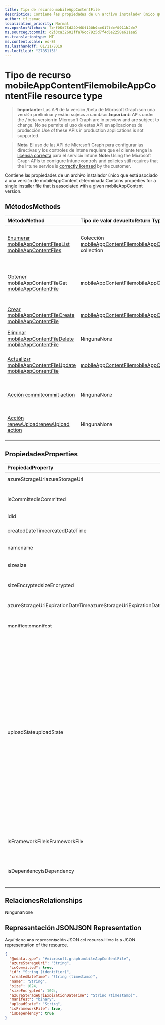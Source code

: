 ```yaml
---
title: Tipo de recurso mobileAppContentFile
description: Contiene las propiedades de un archivo instalador único que está asociado a una versión de mobileAppContent determinada.
author: tfitzmac
localization_priority: Normal
ms.openlocfilehash: 7b4f05d75d2894664188b0ae6176def8011b2de7
ms.sourcegitcommit: d2b3ca32602ffa76cc7925d7f4d1e2258e611ea5
ms.translationtype: MT
ms.contentlocale: es-ES
ms.lasthandoff: 01/11/2019
ms.locfileid: "27851158"
---
```

# <a name="mobileappcontentfile-resource-type"></a><span data-ttu-id="9d395-103">Tipo de recurso mobileAppContentFile</span><span class="sxs-lookup"><span data-stu-id="9d395-103">mobileAppContentFile resource type</span></span>

> <span data-ttu-id="9d395-104">**Importante:** Las API de la versión /beta de Microsoft Graph son una versión preliminar y están sujetas a cambios.</span><span class="sxs-lookup"><span data-stu-id="9d395-104">**Important:** APIs under the / beta version in Microsoft Graph are in preview and are subject to change.</span></span> <span data-ttu-id="9d395-105">No se permite el uso de estas API en aplicaciones de producción.</span><span class="sxs-lookup"><span data-stu-id="9d395-105">Use of these APIs in production applications is not supported.</span></span>

> <span data-ttu-id="9d395-106">**Nota:** El uso de las API de Microsoft Graph para configurar las directivas y los controles de Intune requiere que el cliente tenga la [licencia correcta](https://go.microsoft.com/fwlink/?linkid=839381) para el servicio Intune.</span><span class="sxs-lookup"><span data-stu-id="9d395-106">**Note:** Using the Microsoft Graph APIs to configure Intune controls and policies still requires that the Intune service is [correctly licensed](https://go.microsoft.com/fwlink/?linkid=839381) by the customer.</span></span>

<span data-ttu-id="9d395-107">Contiene las propiedades de un archivo instalador único que está asociado a una versión de mobileAppContent determinada.</span><span class="sxs-lookup"><span data-stu-id="9d395-107">Contains properties for a single installer file that is associated with a given mobileAppContent version.</span></span>
## <a name="methods"></a><span data-ttu-id="9d395-108">Métodos</span><span class="sxs-lookup"><span data-stu-id="9d395-108">Methods</span></span>
|<span data-ttu-id="9d395-109">Método</span><span class="sxs-lookup"><span data-stu-id="9d395-109">Method</span></span>|<span data-ttu-id="9d395-110">Tipo de valor devuelto</span><span class="sxs-lookup"><span data-stu-id="9d395-110">Return Type</span></span>|<span data-ttu-id="9d395-111">Descripción</span><span class="sxs-lookup"><span data-stu-id="9d395-111">Description</span></span>|
|:---|:---|:---|
|[<span data-ttu-id="9d395-112">Enumerar mobileAppContentFiles</span><span class="sxs-lookup"><span data-stu-id="9d395-112">List mobileAppContentFiles</span></span>](../api/intune-apps-mobileappcontentfile-list.md)|<span data-ttu-id="9d395-113">Colección [mobileAppContentFile](../resources/intune-apps-mobileappcontentfile.md)</span><span class="sxs-lookup"><span data-stu-id="9d395-113">[mobileAppContentFile](../resources/intune-apps-mobileappcontentfile.md) collection</span></span>|<span data-ttu-id="9d395-114">Enumere las propiedades y las relaciones de los objetos [mobileAppContentFile](../resources/intune-apps-mobileappcontentfile.md).</span><span class="sxs-lookup"><span data-stu-id="9d395-114">List properties and relationships of the [mobileAppContentFile](../resources/intune-apps-mobileappcontentfile.md) objects.</span></span>|
|[<span data-ttu-id="9d395-115">Obtener mobileAppContentFile</span><span class="sxs-lookup"><span data-stu-id="9d395-115">Get mobileAppContentFile</span></span>](../api/intune-apps-mobileappcontentfile-get.md)|[<span data-ttu-id="9d395-116">mobileAppContentFile</span><span class="sxs-lookup"><span data-stu-id="9d395-116">mobileAppContentFile</span></span>](../resources/intune-apps-mobileappcontentfile.md)|<span data-ttu-id="9d395-117">Lea las propiedades y las relaciones del objeto [mobileAppContentFile](../resources/intune-apps-mobileappcontentfile.md).</span><span class="sxs-lookup"><span data-stu-id="9d395-117">Read properties and relationships of the [mobileAppContentFile](../resources/intune-apps-mobileappcontentfile.md) object.</span></span>|
|[<span data-ttu-id="9d395-118">Crear mobileAppContentFile</span><span class="sxs-lookup"><span data-stu-id="9d395-118">Create mobileAppContentFile</span></span>](../api/intune-apps-mobileappcontentfile-create.md)|[<span data-ttu-id="9d395-119">mobileAppContentFile</span><span class="sxs-lookup"><span data-stu-id="9d395-119">mobileAppContentFile</span></span>](../resources/intune-apps-mobileappcontentfile.md)|<span data-ttu-id="9d395-120">Cree un objeto [mobileAppContentFile](../resources/intune-apps-mobileappcontentfile.md).</span><span class="sxs-lookup"><span data-stu-id="9d395-120">Create a new [mobileAppContentFile](../resources/intune-apps-mobileappcontentfile.md) object.</span></span>|
|[<span data-ttu-id="9d395-121">Eliminar mobileAppContentFile</span><span class="sxs-lookup"><span data-stu-id="9d395-121">Delete mobileAppContentFile</span></span>](../api/intune-apps-mobileappcontentfile-delete.md)|<span data-ttu-id="9d395-122">Ninguna</span><span class="sxs-lookup"><span data-stu-id="9d395-122">None</span></span>|<span data-ttu-id="9d395-123">Elimina un [mobileAppContentFile](../resources/intune-apps-mobileappcontentfile.md).</span><span class="sxs-lookup"><span data-stu-id="9d395-123">Deletes a [mobileAppContentFile](../resources/intune-apps-mobileappcontentfile.md).</span></span>|
|[<span data-ttu-id="9d395-124">Actualizar mobileAppContentFile</span><span class="sxs-lookup"><span data-stu-id="9d395-124">Update mobileAppContentFile</span></span>](../api/intune-apps-mobileappcontentfile-update.md)|[<span data-ttu-id="9d395-125">mobileAppContentFile</span><span class="sxs-lookup"><span data-stu-id="9d395-125">mobileAppContentFile</span></span>](../resources/intune-apps-mobileappcontentfile.md)|<span data-ttu-id="9d395-126">Actualice las propiedades de un objeto [mobileAppContentFile](../resources/intune-apps-mobileappcontentfile.md).</span><span class="sxs-lookup"><span data-stu-id="9d395-126">Update the properties of a [mobileAppContentFile](../resources/intune-apps-mobileappcontentfile.md) object.</span></span>|
|[<span data-ttu-id="9d395-127">Acción commit</span><span class="sxs-lookup"><span data-stu-id="9d395-127">commit action</span></span>](../api/intune-apps-mobileappcontentfile-commit.md)|<span data-ttu-id="9d395-128">Ninguna</span><span class="sxs-lookup"><span data-stu-id="9d395-128">None</span></span>|<span data-ttu-id="9d395-129">Confirma un archivo de una aplicación determinada.</span><span class="sxs-lookup"><span data-stu-id="9d395-129">Commits a file of a given app.</span></span>|
|[<span data-ttu-id="9d395-130">Acción renewUpload</span><span class="sxs-lookup"><span data-stu-id="9d395-130">renewUpload action</span></span>](../api/intune-apps-mobileappcontentfile-renewupload.md)|<span data-ttu-id="9d395-131">Ninguna</span><span class="sxs-lookup"><span data-stu-id="9d395-131">None</span></span>|<span data-ttu-id="9d395-132">Renueva el URI de SAS para una carga de un archivo de la aplicación.</span><span class="sxs-lookup"><span data-stu-id="9d395-132">Renews the SAS URI for an application file upload.</span></span>|

## <a name="properties"></a><span data-ttu-id="9d395-133">Propiedades</span><span class="sxs-lookup"><span data-stu-id="9d395-133">Properties</span></span>
|<span data-ttu-id="9d395-134">Propiedad</span><span class="sxs-lookup"><span data-stu-id="9d395-134">Property</span></span>|<span data-ttu-id="9d395-135">Tipo</span><span class="sxs-lookup"><span data-stu-id="9d395-135">Type</span></span>|<span data-ttu-id="9d395-136">Descripción</span><span class="sxs-lookup"><span data-stu-id="9d395-136">Description</span></span>|
|:---|:---|:---|
|<span data-ttu-id="9d395-137">azureStorageUri</span><span class="sxs-lookup"><span data-stu-id="9d395-137">azureStorageUri</span></span>|<span data-ttu-id="9d395-138">Cadena</span><span class="sxs-lookup"><span data-stu-id="9d395-138">String</span></span>|<span data-ttu-id="9d395-139">El URI de Azure Storage.</span><span class="sxs-lookup"><span data-stu-id="9d395-139">The Azure Storage URI.</span></span>|
|<span data-ttu-id="9d395-140">isCommitted</span><span class="sxs-lookup"><span data-stu-id="9d395-140">isCommitted</span></span>|<span data-ttu-id="9d395-141">Booleano</span><span class="sxs-lookup"><span data-stu-id="9d395-141">Boolean</span></span>|<span data-ttu-id="9d395-142">Un valor que indica si el archivo está confirmado.</span><span class="sxs-lookup"><span data-stu-id="9d395-142">A value indicating whether the file is committed.</span></span>|
|<span data-ttu-id="9d395-143">id</span><span class="sxs-lookup"><span data-stu-id="9d395-143">id</span></span>|<span data-ttu-id="9d395-144">Cadena</span><span class="sxs-lookup"><span data-stu-id="9d395-144">String</span></span>|<span data-ttu-id="9d395-145">El Id. de archivo.</span><span class="sxs-lookup"><span data-stu-id="9d395-145">The File Id.</span></span>|
|<span data-ttu-id="9d395-146">createdDateTime</span><span class="sxs-lookup"><span data-stu-id="9d395-146">createdDateTime</span></span>|<span data-ttu-id="9d395-147">DateTimeOffset</span><span class="sxs-lookup"><span data-stu-id="9d395-147">DateTimeOffset</span></span>|<span data-ttu-id="9d395-148">La hora en que se ha creado el archivo.</span><span class="sxs-lookup"><span data-stu-id="9d395-148">The time the file was created.</span></span>|
|<span data-ttu-id="9d395-149">name</span><span class="sxs-lookup"><span data-stu-id="9d395-149">name</span></span>|<span data-ttu-id="9d395-150">Cadena</span><span class="sxs-lookup"><span data-stu-id="9d395-150">String</span></span>|<span data-ttu-id="9d395-151">El nombre del archivo.</span><span class="sxs-lookup"><span data-stu-id="9d395-151">the file name.</span></span>|
|<span data-ttu-id="9d395-152">size</span><span class="sxs-lookup"><span data-stu-id="9d395-152">size</span></span>|<span data-ttu-id="9d395-153">Int64</span><span class="sxs-lookup"><span data-stu-id="9d395-153">Int64</span></span>|<span data-ttu-id="9d395-154">El tamaño del archivo antes del cifrado.</span><span class="sxs-lookup"><span data-stu-id="9d395-154">The size of the file prior to encryption.</span></span>|
|<span data-ttu-id="9d395-155">sizeEncrypted</span><span class="sxs-lookup"><span data-stu-id="9d395-155">sizeEncrypted</span></span>|<span data-ttu-id="9d395-156">Int64</span><span class="sxs-lookup"><span data-stu-id="9d395-156">Int64</span></span>|<span data-ttu-id="9d395-157">El tamaño del archivo después del cifrado.</span><span class="sxs-lookup"><span data-stu-id="9d395-157">The size of the file after encryption.</span></span>|
|<span data-ttu-id="9d395-158">azureStorageUriExpirationDateTime</span><span class="sxs-lookup"><span data-stu-id="9d395-158">azureStorageUriExpirationDateTime</span></span>|<span data-ttu-id="9d395-159">DateTimeOffset</span><span class="sxs-lookup"><span data-stu-id="9d395-159">DateTimeOffset</span></span>|<span data-ttu-id="9d395-160">La hora en que expira el URI de Azure Storage.</span><span class="sxs-lookup"><span data-stu-id="9d395-160">The time the Azure storage Uri expires.</span></span>|
|<span data-ttu-id="9d395-161">manifiesto</span><span class="sxs-lookup"><span data-stu-id="9d395-161">manifest</span></span>|<span data-ttu-id="9d395-162">Binario</span><span class="sxs-lookup"><span data-stu-id="9d395-162">Binary</span></span>|<span data-ttu-id="9d395-163">La información del manifiesto.</span><span class="sxs-lookup"><span data-stu-id="9d395-163">The manifest information.</span></span>|
|<span data-ttu-id="9d395-164">uploadState</span><span class="sxs-lookup"><span data-stu-id="9d395-164">uploadState</span></span>|[<span data-ttu-id="9d395-165">mobileAppContentFileUploadState</span><span class="sxs-lookup"><span data-stu-id="9d395-165">mobileAppContentFileUploadState</span></span>](../resources/intune-apps-mobileappcontentfileuploadstate.md)|<span data-ttu-id="9d395-166">El estado de la solicitud de carga actual.</span><span class="sxs-lookup"><span data-stu-id="9d395-166">The state of the current upload request.</span></span> <span data-ttu-id="9d395-167">Los valores posibles son: `success`, `transientError`, `error`, `unknown`, `azureStorageUriRequestSuccess`, `azureStorageUriRequestPending`, `azureStorageUriRequestFailed`, `azureStorageUriRequestTimedOut`, `azureStorageUriRenewalSuccess`, `azureStorageUriRenewalPending`, `azureStorageUriRenewalFailed`, `azureStorageUriRenewalTimedOut`, `commitFileSuccess`, `commitFilePending`, `commitFileFailed` y `commitFileTimedOut`.</span><span class="sxs-lookup"><span data-stu-id="9d395-167">Possible values are: `success`, `transientError`, `error`, `unknown`, `azureStorageUriRequestSuccess`, `azureStorageUriRequestPending`, `azureStorageUriRequestFailed`, `azureStorageUriRequestTimedOut`, `azureStorageUriRenewalSuccess`, `azureStorageUriRenewalPending`, `azureStorageUriRenewalFailed`, `azureStorageUriRenewalTimedOut`, `commitFileSuccess`, `commitFilePending`, `commitFileFailed`, `commitFileTimedOut`.</span></span>|
|<span data-ttu-id="9d395-168">isFrameworkFile</span><span class="sxs-lookup"><span data-stu-id="9d395-168">isFrameworkFile</span></span>|<span data-ttu-id="9d395-169">Booleano</span><span class="sxs-lookup"><span data-stu-id="9d395-169">Boolean</span></span>|<span data-ttu-id="9d395-170">Un valor que indica si el archivo es un archivo de framework.</span><span class="sxs-lookup"><span data-stu-id="9d395-170">A value indicating whether the file is a framework file.</span></span>|
|<span data-ttu-id="9d395-171">isDependency</span><span class="sxs-lookup"><span data-stu-id="9d395-171">isDependency</span></span>|<span data-ttu-id="9d395-172">Booleano</span><span class="sxs-lookup"><span data-stu-id="9d395-172">Boolean</span></span>|<span data-ttu-id="9d395-173">Si el archivo de contenido es una dependencia para el archivo de contenido principal.</span><span class="sxs-lookup"><span data-stu-id="9d395-173">Whether the content file is a dependency for the main content file.</span></span>|

## <a name="relationships"></a><span data-ttu-id="9d395-174">Relaciones</span><span class="sxs-lookup"><span data-stu-id="9d395-174">Relationships</span></span>
<span data-ttu-id="9d395-175">Ninguna</span><span class="sxs-lookup"><span data-stu-id="9d395-175">None</span></span>
## <a name="json-representation"></a><span data-ttu-id="9d395-176">Representación JSON</span><span class="sxs-lookup"><span data-stu-id="9d395-176">JSON Representation</span></span>
<span data-ttu-id="9d395-177">Aquí tiene una representación JSON del recurso.</span><span class="sxs-lookup"><span data-stu-id="9d395-177">Here is a JSON representation of the resource.</span></span>
<!-- {
  "blockType": "resource",
  "keyProperty": "id",
  "@odata.type": "microsoft.graph.mobileAppContentFile"
}
-->
``` json
{
  "@odata.type": "#microsoft.graph.mobileAppContentFile",
  "azureStorageUri": "String",
  "isCommitted": true,
  "id": "String (identifier)",
  "createdDateTime": "String (timestamp)",
  "name": "String",
  "size": 1024,
  "sizeEncrypted": 1024,
  "azureStorageUriExpirationDateTime": "String (timestamp)",
  "manifest": "binary",
  "uploadState": "String",
  "isFrameworkFile": true,
  "isDependency": true
}
```





